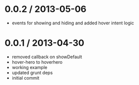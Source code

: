 
0.0.2 / 2013-05-06 
==================

  * events for showing and hiding and added hover intent logic

0.0.1 / 2013-04-30 
==================

  * removed callback on showDefault
  * hover-hero to hoverhero
  * working example
  * updated grunt deps
  * initial commit

